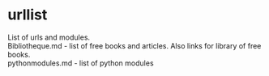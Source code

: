 urllist
=======

List of urls and modules.  
Bibliotheque.md - list of free books and articles. Also links for library of free books.  
pythonmodules.md - list of python modules  
